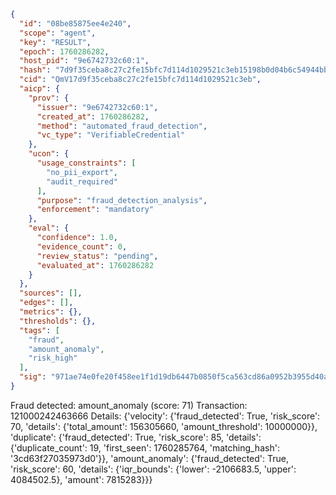```json
{
  "id": "08be85875ee4e240",
  "scope": "agent",
  "key": "RESULT",
  "epoch": 1760286282,
  "host_pid": "9e6742732c60:1",
  "hash": "7d9f35ceba8c27c2fe15bfc7d114d1029521c3eb15198b0d04b6c54944bbd65f",
  "cid": "QmV17d9f35ceba8c27c2fe15bfc7d114d1029521c3eb",
  "aicp": {
    "prov": {
      "issuer": "9e6742732c60:1",
      "created_at": 1760286282,
      "method": "automated_fraud_detection",
      "vc_type": "VerifiableCredential"
    },
    "ucon": {
      "usage_constraints": [
        "no_pii_export",
        "audit_required"
      ],
      "purpose": "fraud_detection_analysis",
      "enforcement": "mandatory"
    },
    "eval": {
      "confidence": 1.0,
      "evidence_count": 0,
      "review_status": "pending",
      "evaluated_at": 1760286282
    }
  },
  "sources": [],
  "edges": [],
  "metrics": {},
  "thresholds": {},
  "tags": [
    "fraud",
    "amount_anomaly",
    "risk_high"
  ],
  "sig": "971ae74e0fe20f458ee1f1d19db6447b0850f5ca563cd86a0952b3955d40a805"
}
```

Fraud detected: amount_anomaly (score: 71)
Transaction: 121000242463666
Details: {'velocity': {'fraud_detected': True, 'risk_score': 70, 'details': {'total_amount': 156305660, 'amount_threshold': 10000000}}, 'duplicate': {'fraud_detected': True, 'risk_score': 85, 'details': {'duplicate_count': 19, 'first_seen': 1760285764, 'matching_hash': '3cd63f27035973d0'}}, 'amount_anomaly': {'fraud_detected': True, 'risk_score': 60, 'details': {'iqr_bounds': {'lower': -2106683.5, 'upper': 4084502.5}, 'amount': 7815283}}}